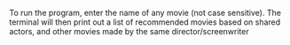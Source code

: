 To run the program, enter the name of any movie (not case sensitive). The terminal will then print out a list of recommended movies based on shared actors, and other movies made by the same director/screenwriter
